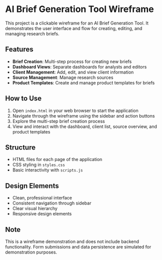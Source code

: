 # AI Brief Generation Tool Wireframe

This project is a clickable wireframe for an AI Brief Generation Tool. It demonstrates the user interface and flow for creating, editing, and managing research briefs.

## Features

- **Brief Creation**: Multi-step process for creating new briefs
- **Dashboard Views**: Separate dashboards for analysts and editors
- **Client Management**: Add, edit, and view client information
- **Source Management**: Manage research sources
- **Product Templates**: Create and manage product templates for briefs

## How to Use

1. Open `index.html` in your web browser to start the application
2. Navigate through the wireframe using the sidebar and action buttons
3. Explore the multi-step brief creation process
4. View and interact with the dashboard, client list, source overview, and product templates

## Structure

- HTML files for each page of the application
- CSS styling in `styles.css`
- Basic interactivity with `scripts.js`

## Design Elements

- Clean, professional interface
- Consistent navigation through sidebar
- Clear visual hierarchy
- Responsive design elements

## Note

This is a wireframe demonstration and does not include backend functionality. Form submissions and data persistence are simulated for demonstration purposes.
